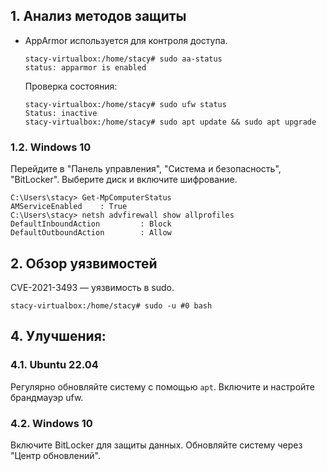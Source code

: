 ## 1. Анализ методов защиты
- AppArmor используется для контроля доступа.  
  ```
  stacy-virtualbox:/home/stacy# sudo aa-status
  status: apparmor is enabled
  ```

  Проверка состояния:
  ```
  stacy-virtualbox:/home/stacy# sudo ufw status
  Status: inactive
  stacy-virtualbox:/home/stacy# sudo apt update && sudo apt upgrade
  ```

### 1.2. Windows 10
Перейдите в "Панель управления", "Система и безопасность", "BitLocker". Выберите диск и включите шифрование.

  ```
  C:\Users\stacy> Get-MpComputerStatus
  AMServiceEnabled    : True
  C:\Users\stacy> netsh advfirewall show allprofiles
  DefaultInboundAction         : Block
  DefaultOutboundAction        : Allow
  ```
  
## 2. Обзор уязвимостей
CVE-2021-3493 — уязвимость в sudo.  

  ```
  stacy-virtualbox:/home/stacy# sudo -u #0 bash
  ```


## 4. Улучшения:

### 4.1. Ubuntu 22.04
Регулярно обновляйте систему с помощью `apt`. Включите и настройте брандмауэр ufw.

### 4.2. Windows 10
Включите BitLocker для защиты данных. Обновляйте систему через "Центр обновлений".
